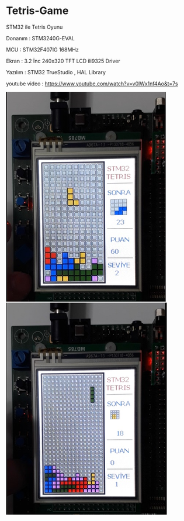 # Tetris-Game
STM32 ile Tetris Oyunu

Donanım   : STM3240G-EVAL

MCU       : STM32F407IG 168MHz

Ekran     : 3.2 İnc 240x320 TFT LCD ili9325 Driver

Yazılım   : STM32 TrueStudio , HAL Library


youtube video : https://www.youtube.com/watch?v=v0lWx1nf4Ao&t=7s

![tetris](https://github.com/TolRed/Tetris-Game/blob/master/tetris1.jpg)
![tetris](https://github.com/TolRed/Tetris-Game/blob/master/tetris2.jpg)




